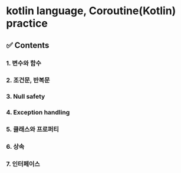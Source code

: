 # kotlin language, Coroutine(Kotlin) practice <br>

## ✅ Contents <br>
### 1. 변수와 함수 
### 2. 조건문, 반복문
### 3. Null safety
### 4. Exception handling
### 5. 클래스와 프로퍼티
### 6. 상속
### 7. 인터페이스

